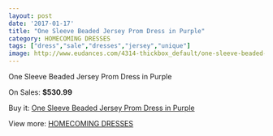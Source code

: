 ```yaml
---
layout: post
date: '2017-01-17'
title: "One Sleeve Beaded Jersey Prom Dress in Purple"
category: HOMECOMING DRESSES
tags: ["dress","sale","dresses","jersey","unique"]
image: http://www.eudances.com/4314-thickbox_default/one-sleeve-beaded-jersey-prom-dress-in-purple.jpg
---
```

One Sleeve Beaded Jersey Prom Dress in Purple

On Sales: **$530.99**
<a href="https://www.eudances.com/en/homecoming-dresses/1433-one-sleeve-beaded-jersey-prom-dress-in-purple.html"><amp-img layout="responsive" width="600" height="600" src="//www.eudances.com/4314-thickbox_default/one-sleeve-beaded-jersey-prom-dress-in-purple.jpg" alt="One Sleeve Beaded Jersey Prom Dress in Purple 0" /></a>
<a href="https://www.eudances.com/en/homecoming-dresses/1433-one-sleeve-beaded-jersey-prom-dress-in-purple.html"><amp-img layout="responsive" width="600" height="600" src="//www.eudances.com/4315-thickbox_default/one-sleeve-beaded-jersey-prom-dress-in-purple.jpg" alt="One Sleeve Beaded Jersey Prom Dress in Purple 1" /></a>

Buy it: [One Sleeve Beaded Jersey Prom Dress in Purple](https://www.eudances.com/en/homecoming-dresses/1433-one-sleeve-beaded-jersey-prom-dress-in-purple.html "One Sleeve Beaded Jersey Prom Dress in Purple")

View more: [HOMECOMING DRESSES](https://www.eudances.com/en/15-homecoming-dresses "HOMECOMING DRESSES")